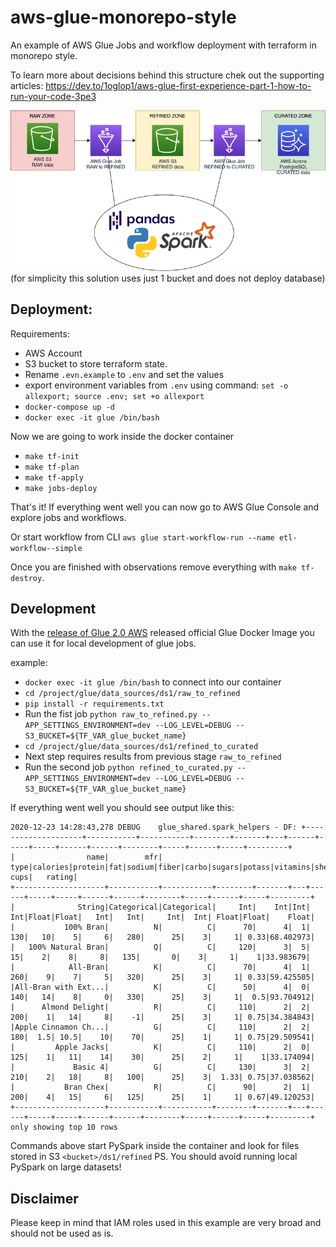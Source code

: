 # aws-glue-monorepo-style

An example of AWS Glue Jobs and workflow deployment with terraform in monorepo style.

To learn more about decisions behind this structure chek out the supporting articles:
https://dev.to/1oglop1/aws-glue-first-experience-part-1-how-to-run-your-code-3pe3

![architecture of this solution](arch_diagram.png)
(for simplicity this solution uses just 1 bucket and does not deploy database)

## Deployment:

Requirements:

* AWS Account
* S3 bucket to store terraform state.
* Rename `.evn.example` to `.env` and set the values
* export environment variables from `.env` using command: `set -o allexport; source .env; set +o allexport`
* `docker-compose up -d`
* `docker exec -it glue /bin/bash`

Now we are going to work inside the docker container

* `make tf-init`
* `make tf-plan`
* `make tf-apply`
* `make jobs-deploy`

That's it!
If everything went well you can now go to AWS Glue Console and explore jobs and workflows.

Or start workflow from CLI `aws glue start-workflow-run --name etl-workflow--simple`

Once you are finished with observations remove everything with  `make tf-destroy`.

## Development

With the [release of Glue 2.0 AWS](https://aws.amazon.com/blogs/big-data/developing-aws-glue-etl-jobs-locally-using-a-container/)
released official Glue Docker Image you can use it for local development of glue jobs.

example:

* `docker exec -it glue /bin/bash` to connect into our container
* `cd /project/glue/data_sources/ds1/raw_to_refined`
* `pip install -r requirements.txt`  
* Run the fist job `python raw_to_refined.py --APP_SETTINGS_ENVIRONMENT=dev --LOG_LEVEL=DEBUG --S3_BUCKET=${TF_VAR_glue_bucket_name}`  
* `cd /project/glue/data_sources/ds1/refined_to_curated`
* Next step requires results from previous stage `raw_to_refined`
* Run the second job `python refined_to_curated.py --APP_SETTINGS_ENVIRONMENT=dev --LOG_LEVEL=DEBUG --S3_BUCKET=${TF_VAR_glue_bucket_name}`

If everything went well you should see output like this:

```
2020-12-23 14:28:43,278 DEBUG    glue_shared.spark_helpers - DF: +--------------------+-----------+-----------+--------+-------+---+------+-----+-----+------+------+--------+-----+------+-----+---------+
|                name|        mfr|       type|calories|protein|fat|sodium|fiber|carbo|sugars|potass|vitamins|shelf|weight| cups|   rating|
+--------------------+-----------+-----------+--------+-------+---+------+-----+-----+------+------+--------+-----+------+-----+---------+
|              String|Categorical|Categorical|     Int|    Int|Int|   Int|Float|Float|   Int|   Int|     Int|  Int| Float|Float|    Float|
|           100% Bran|          N|          C|      70|      4|  1|   130|   10|    5|     6|   280|      25|    3|     1| 0.33|68.402973|
|   100% Natural Bran|          Q|          C|     120|      3|  5|    15|    2|    8|     8|   135|       0|    3|     1|    1|33.983679|
|            All-Bran|          K|          C|      70|      4|  1|   260|    9|    7|     5|   320|      25|    3|     1| 0.33|59.425505|
|All-Bran with Ext...|          K|          C|      50|      4|  0|   140|   14|    8|     0|   330|      25|    3|     1|  0.5|93.704912|
|      Almond Delight|          R|          C|     110|      2|  2|   200|    1|   14|     8|    -1|      25|    3|     1| 0.75|34.384843|
|Apple Cinnamon Ch...|          G|          C|     110|      2|  2|   180|  1.5| 10.5|    10|    70|      25|    1|     1| 0.75|29.509541|
|         Apple Jacks|          K|          C|     110|      2|  0|   125|    1|   11|    14|    30|      25|    2|     1|    1|33.174094|
|             Basic 4|          G|          C|     130|      3|  2|   210|    2|   18|     8|   100|      25|    3|  1.33| 0.75|37.038562|
|           Bran Chex|          R|          C|      90|      2|  1|   200|    4|   15|     6|   125|      25|    1|     1| 0.67|49.120253|
+--------------------+-----------+-----------+--------+-------+---+------+-----+-----+------+------+--------+-----+------+-----+---------+
only showing top 10 rows
```

Commands above start PySpark inside the container and look for files stored in S3 `<bucket>/ds1/refined`
PS. You should avoid running local PySpark on large datasets!

## Disclaimer

Please keep in mind that IAM roles used in this example are very broad and should not be used as is.
